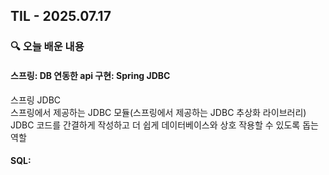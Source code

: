 ## TIL - 2025.07.17

### 🔍 오늘 배운 내용

#### 스프링: DB 연동한 api 구현: Spring JDBC

스프링 JDBC   
스프링에서 제공하는 JDBC 모듈(스프링에서 제공하는 JDBC 추상화 라이브러리)   
JDBC 코드를 간결하게 작성하고 더 쉽게 데이터베이스와 상호 작용할 수 있도록 돕는 역할   

#### SQL: 